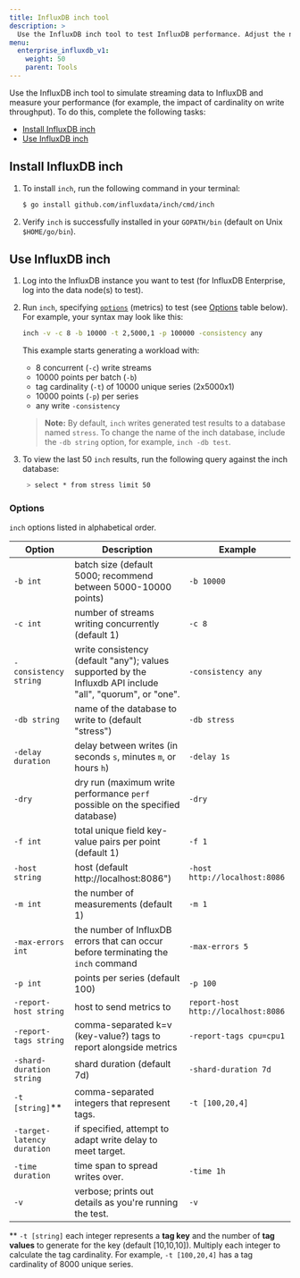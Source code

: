 ```yaml
---
title: InfluxDB inch tool
description: >
  Use the InfluxDB inch tool to test InfluxDB performance. Adjust the number of points and tag values to test ingesting different tag cardinalities.
menu:
  enterprise_influxdb_v1:
    weight: 50
    parent: Tools
---
```


Use the InfluxDB inch tool to simulate streaming data to InfluxDB and measure your performance (for example, the impact of cardinality on write throughput). To do this, complete the following tasks:

- [Install InfluxDB inch](#install-influxdb-inch)
- [Use InfluxDB inch](#use-influxdb-inch)

## Install InfluxDB inch

1. To install `inch`, run the following command in your terminal:

    ```bash
    $ go install github.com/influxdata/inch/cmd/inch
    ```

2. Verify `inch` is successfully installed in your `GOPATH/bin` (default on Unix `$HOME/go/bin`).

## Use InfluxDB inch

1. Log into the InfluxDB instance you want to test (for InfluxDB Enterprise, log into the data node(s) to test).
2. Run `inch`, specifying [`options`](#options) (metrics) to test (see [Options](#options) table below). For example, your syntax may look like this:

    ```bash
    inch -v -c 8 -b 10000 -t 2,5000,1 -p 100000 -consistency any
    ```

    This example starts generating a workload with:

    - 8 concurrent (`-c`) write streams
    - 10000 points per batch (`-b`)
    - tag cardinality (`-t`) of 10000 unique series (2x5000x1)
    - 10000 points (`-p`) per series
    - any write `-consistency`

    > **Note:** By default, `inch` writes generated test results to a database named `stress`. To change the name of the inch database, include the `-db string` option, for example, `inch -db test`.

3. To view the last 50 `inch` results, run the following query against the inch database:

    ```bash
     > select * from stress limit 50
   ```

### Options

`inch` options listed in alphabetical order.

|Option                      | Description                                                                                                    |Example                              |
|------------                | ----------                                                                                                     | -------                             |
| `-b int`                   |  batch size (default 5000; recommend between 5000-10000 points)                                                | `-b 10000`                          |
| `-c int`                   |  number of streams writing concurrently (default 1)                                                            | `-c 8`                              |
| `-consistency string`      |  write consistency (default "any"); values supported by the Influxdb API include "all", "quorum", or "one".    | `-consistency any`                  |
| `-db string`               |  name of the database to write to (default "stress")                                                           | `-db stress`                        |
| `-delay duration`          |  delay between writes (in seconds `s`, minutes `m`, or hours `h`)                                              | `-delay 1s`                         |
| `-dry`                     |  dry run (maximum write performance `perf` possible on the specified database)                                 | `-dry`                            |
| `-f int`                   |  total unique field key-value pairs per point (default 1)                                                      | `-f 1`                              |
|`-host string`              |  host (default http<nolink>://localhost:8086")                                                                 | `-host http://localhost:8086`       |
| `-m int`                   |  the number of measurements (default 1)                                                                        | `-m 1`                              |
| `-max-errors int`          |  the number of InfluxDB errors that can occur before terminating the `inch` command                            | `-max-errors 5`                     |
| `-p int`                   |  points per series (default 100)                                                                               | `-p 100`                            |
| `-report-host string`      |  host to send metrics to                                                                                       | `report-host http://localhost:8086` |
| `-report-tags string`      |  comma-separated k=v (key-value?) tags to report alongside metrics                                             | `-report-tags cpu=cpu1`             |
| `-shard-duration string`   |  shard duration (default 7d)                                                                                   |`-shard-duration 7d`                 |
| `-t [string]`&ast;&ast;    |  comma-separated integers that represent tags.                                                                 | `-t [100,20,4]`                     |
| `-target-latency duration` |  if specified, attempt to adapt write delay to meet target.                                                    |                                     |
| `-time duration`           |  time span to spread writes over.                                                                              | `-time 1h`                          |
|  `-v`                      |  verbose; prints out details as you're running the test.                                                       | `-v`                                |

&ast;&ast; `-t [string]` each integer represents a **tag key** and the number of **tag values** to generate for the key (default [10,10,10]). Multiply each integer to calculate the tag cardinality. For example, `-t [100,20,4]` has a tag cardinality of 8000 unique series.
